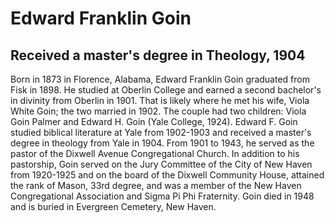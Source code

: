 # Edward Franklin Goin
## Received a master's degree in Theology, 1904

Born in 1873 in Florence, Alabama, Edward Franklin Goin graduated from Fisk in 1898. He studied at Oberlin College and earned a second bachelor's in divinity from Oberlin in 1901. That is likely where he met his wife, Viola White Goin; the two married in 1902. The couple had two children: Viola Goin Palmer and Edward H. Goin (Yale College, 1924). Edward F. Goin studied biblical literature at Yale from 1902-1903 and received a master's degree in theology from Yale in 1904. From 1901 to 1943, he served as the pastor of the Dixwell Avenue Congregational Church. In addition to his pastorship, Goin served on the Jury Committee of the City of New Haven from 1920-1925 and on the board of the Dixwell Community House, attained the rank of Mason, 33rd degree, and was a member of the New Haven Congregational Association and Sigma Pi Phi Fraternity. Goin died in 1948 and is buried in Evergreen Cemetery, New Haven.